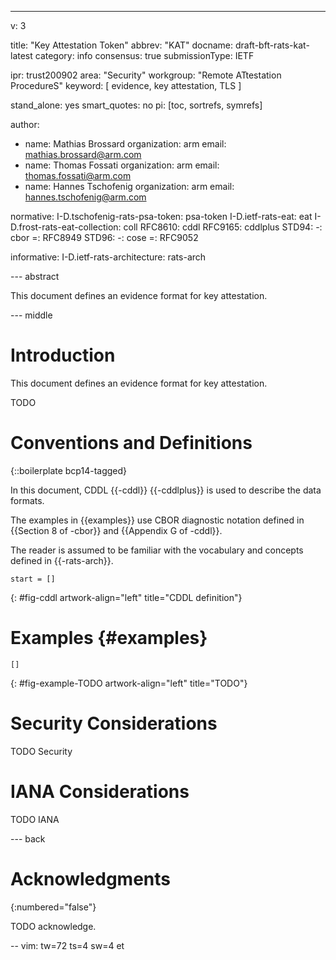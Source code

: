 ---
v: 3

title: "Key Attestation Token"
abbrev: "KAT"
docname: draft-bft-rats-kat-latest
category: info
consensus: true
submissionType: IETF

ipr: trust200902
area: "Security"
workgroup: "Remote ATtestation ProcedureS"
keyword: [ evidence, key attestation, TLS ]

stand_alone: yes
smart_quotes: no
pi: [toc, sortrefs, symrefs]

author:
 - name: Mathias Brossard
   organization: arm
   email: mathias.brossard@arm.com
 - name: Thomas Fossati
   organization: arm
   email: thomas.fossati@arm.com
 - name: Hannes Tschofenig
   organization: arm
   email: hannes.tschofenig@arm.com

normative:
  I-D.tschofenig-rats-psa-token: psa-token
  I-D.ietf-rats-eat: eat
  I-D.frost-rats-eat-collection: coll
  RFC8610: cddl
  RFC9165: cddlplus
  STD94:
    -: cbor
    =: RFC8949
  STD96:
    -: cose
    =: RFC9052

informative:
  I-D.ietf-rats-architecture: rats-arch

--- abstract

This document defines an evidence format for key attestation.

--- middle

# Introduction

This document defines an evidence format for key attestation.

TODO

# Conventions and Definitions

{::boilerplate bcp14-tagged}

In this document, CDDL {{-cddl}} {{-cddlplus}} is used to describe the
data formats.

The examples in {{examples}} use CBOR diagnostic notation defined in {{Section
8 of -cbor}} and {{Appendix G of -cddl}}.

The reader is assumed to be familiar with the vocabulary and concepts
defined in {{-rats-arch}}.

~~~ cddl
start = []
~~~
{: #fig-cddl artwork-align="left"
   title="CDDL definition"}

# Examples {#examples}

~~~ cbor-diag
[]
~~~
{: #fig-example-TODO artwork-align="left"
   title="TODO"}

# Security Considerations

TODO Security

# IANA Considerations

TODO IANA

--- back

# Acknowledgments
{:numbered="false"}

TODO acknowledge.

-- vim: tw=72 ts=4 sw=4 et
